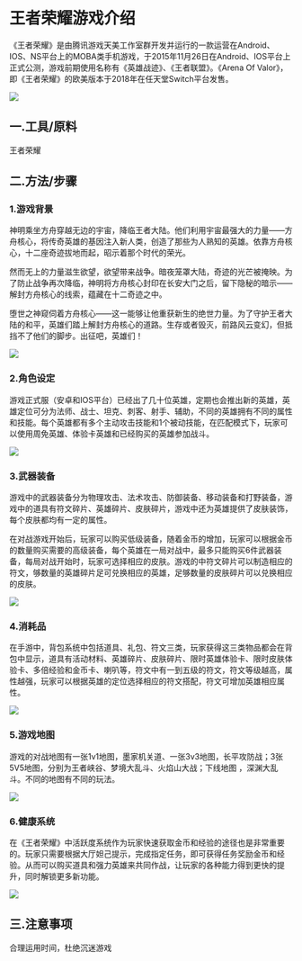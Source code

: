 #                     王者荣耀游戏介绍

《王者荣耀》是由腾讯游戏天美工作室群开发并运行的一款运营在Android、IOS、NS平台上的MOBA类手机游戏，于2015年11月26日在Android、IOS平台上正式公测，游戏前期使用名称有《英雄战迹》、《王者联盟》。《Arena Of Valor》，即《王者荣耀》的欧美版本于2018年在任天堂Switch平台发售。

![](https://exp-picture.cdn.bcebos.com/836a6aee1c324b18db09ce4253a72633498448b8.jpg?x-bce-process=image%2Fresize%2Cm_lfit%2Cw_500%2Climit_1%2Fquality%2Cq_80)

## 一.工具/原料

王者荣耀

## 二.方法/步骤

### 1.游戏背景

神明乘坐方舟穿越无边的宇宙，降临王者大陆。他们利用宇宙最强大的力量——方舟核心，将传奇英雄的基因注入新人类，创造了那些为人熟知的英雄。依靠方舟核心，十二座奇迹拔地而起，昭示着那个时代的荣光。

然而无上的力量滋生欲望，欲望带来战争。暗夜笼罩大陆，奇迹的光芒被掩映。为了防止战争再次降临，神明将方舟核心封印在长安大门之后，留下隐秘的暗示——解封方舟核心的线索，蕴藏在十二奇迹之中。

堕世之神窥伺着方舟核心——这一能够让他重获新生的绝世力量。为了守护王者大陆的和平，英雄们踏上解封方舟核心的道路。生存或者毁灭，前路风云变幻，但抵挡不了他们的脚步。出征吧，英雄们！

![](https://exp-picture.cdn.bcebos.com/4a6d48ee7b7f860ee850a74777f5ee0d3bcebeb8.jpg?x-bce-process=image%2Fresize%2Cm_lfit%2Cw_500%2Climit_1%2Fquality%2Cq_80)

### 2.角色设定

游戏正式服（安卓和IOS平台）已经出了几十位英雄，定期也会推出新的英雄，英雄定位可分为法师、战士、坦克、刺客、射手、辅助，不同的英雄拥有不同的属性和技能。每个英雄都有多个主动攻击技能和1个被动技能，在匹配模式下，玩家可以使用周免英雄、体验卡英雄和已经购买的英雄参加战斗。

![](https://exp-picture.cdn.bcebos.com/3b8fb4d7726b0ce2f9c276bcef781423bfb9b6b8.jpg?x-bce-process=image%2Fresize%2Cm_lfit%2Cw_500%2Climit_1%2Fquality%2Cq_80)

### 3.武器装备

游戏中的武器装备分为物理攻击、法术攻击、防御装备、移动装备和打野装备，游戏中的道具有符文碎片、英雄碎片、皮肤碎片，游戏中还为英雄提供了皮肤装饰，每个皮肤都均有一定的属性。

在对战游戏开始后，玩家可以购买低级装备，随着金币的增加，玩家可以根据金币的数量购买需要的高级装备，每个英雄在一局对战中，最多只能购买6件武器装备，每局对战开始时，玩家可选择相应的皮肤。游戏的中符文碎片可以制造相应的符文，够数量的英雄碎片足可兑换相应的英雄，足够数量的皮肤碎片可以兑换相应的皮肤。

![](https://exp-picture.cdn.bcebos.com/e09173e89a618625e9b68c5b3b04541bd00faab8.jpg?x-bce-process=image%2Fresize%2Cm_lfit%2Cw_500%2Climit_1%2Fquality%2Cq_80)

### 4.消耗品

在手游中，背包系统中包括道具、礼包、符文三类，玩家获得这三类物品都会在背包中显示，道具有活动材料、英雄碎片、皮肤碎片、限时英雄体验卡、限时皮肤体验卡、多倍经验和金币卡、喇叭等，符文中有一到五级的符文，符文等级越高，属性越强，玩家可以根据英雄的定位选择相应的符文搭配，符文可增加英雄相应属性。

![](https://exp-picture.cdn.bcebos.com/0cdb2f0e1799e92a089d00f3e1fec314f0c5a0b8.jpg?x-bce-process=image%2Fresize%2Cm_lfit%2Cw_500%2Climit_1%2Fquality%2Cq_80)

### 5.游戏地图

游戏的对战地图有一张1v1地图，墨家机关道、一张3v3地图，长平攻防战；3张5V5地图，分别为王者峡谷、梦境大乱斗、火焰山大战；下线地图 ，深渊大乱斗。不同的地图有不同的玩法。

![](https://exp-picture.cdn.bcebos.com/94af5fc1b727ac53bdadd39f2ecadce8914899b8.jpg?x-bce-process=image%2Fresize%2Cm_lfit%2Cw_500%2Climit_1%2Fquality%2Cq_80)

### 6.健康系统

在《王者荣耀》中活跃度系统作为玩家快速获取金币和经验的途径也是非常重要的。玩家只需要根据大厅妲己提示，完成指定任务，即可获得任务奖励金币和经验。从而可以购买道具和强力英雄来共同作战，让玩家的各种能力得到更快的提升，同时解锁更多新功能。

![](https://exp-picture.cdn.bcebos.com/76b6860e5f2043719afe7493323acd8921c58fb8.jpg?x-bce-process=image%2Fresize%2Cm_lfit%2Cw_500%2Climit_1%2Fquality%2Cq_80)

## 三.注意事项

合理运用时间，杜绝沉迷游戏





